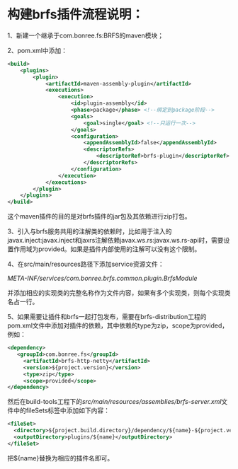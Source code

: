 # 构建brfs插件流程说明：

1、新建一个继承于com.bonree.fs:BRFS的maven模块；

2、pom.xml中添加：

```xml
<build>
	<plugins>
		<plugin>
			<artifactId>maven-assembly-plugin</artifactId>
			<executions>
				<execution>
					<id>plugin-assembly</id>
					<phase>package</phase> <!--绑定到package阶段-->
					<goals>
						<goal>single</goal> <!--只运行一次-->
					</goals>
					<configuration>
						<appendAssemblyId>false</appendAssemblyId>
						<descriptorRefs>
							<descriptorRef>brfs-plugin</descriptorRef>
						</descriptorRefs>
					</configuration>
				</execution>
			</executions>
		</plugin>
	</plugins>
</build>
```
这个maven插件的目的是对brfs插件的jar包及其依赖进行zip打包。

3、引入与brfs服务共用的注解类的依赖时，比如用于注入的javax.inject:javax.inject和jaxrs注解依赖javax.ws.rs:javax.ws.rs-api时，需要设置作用域为provided。如果是插件内部使用的注解可以没有这个限制。

4、在src/main/resources路径下添加service资源文件：

*META-INF/services/com.bonree.brfs.common.plugin.BrfsModule*

并添加相应的实现类的完整名称作为文件内容，如果有多个实现类，则每个实现类名占一行。

5、如果需要让插件和brfs一起打包发布，需要在brfs-distribution工程的pom.xml文件中添加对插件的依赖，其中依赖的type为zip，scope为provided，例如：

```xml
<dependency>
   <groupId>com.bonree.fs</groupId>
     <artifactId>brfs-http-netty</artifactId>
     <version>${project.version}</version>
     <type>zip</type>
     <scope>provided</scope>
</dependency>
```

然后在build-tools工程下的*src/main/resources/assemblies/brfs-server.xml*文件中的fileSets标签中添加如下内容：

```xml
<fileSet>
  <directory>${project.build.directory}/dependency/${name}-${project.version}</directory>
  <outputDirectory>plugins/${name}</outputDirectory>
</fileSet>
```
把${name}替换为相应的插件名即可。